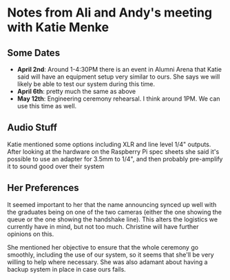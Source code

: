 # Notes from Ali and Andy's meeting with Katie Menke

## Some Dates
- __April 2nd__: Around 1-4:30PM there is an event in Alumni Arena that Katie said will have an equipment setup very similar to ours. She says we will likely be able to test our system during this time.
- __April 6th__: pretty much the same as above
- __May 12th__: Engineering ceremony rehearsal. I think around 1PM. We can use this time as well.

## Audio Stuff
Katie mentioned some options including XLR and line level 1/4" outputs. After looking at the hardware on the Raspberry Pi spec sheets she said it's possible to use an adapter for 3.5mm to 1/4", and then probably pre-amplify it to sound good over their system

## Her Preferences
It seemed important to her that the name announcing synced up well with the graduates being on one of the two cameras (either the one showing the queue or the one showing the handshake line). This alters the logistics we currently have in mind, but not too much. Christine will have further opinions on this.

She mentioned her objective to ensure that the whole ceremony go smoothly, including the use of our system, so it seems that she'll be very willing to help where necessary. She was also adamant about having a backup system in place in case ours fails.
